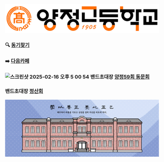 ![logo](yc.jpeg)
### 🔍 [동기찾기](https://docs.google.com/spreadsheets/d/1p8VHPwX_L6HAm_Z07rFkeZvmWmrVPUqa8WjP_zqABV4/htmlview#gid=1078517) 
### ➡️ [다음카페](https://cafe.daum.net/yangchung59)
### <img width="49" alt="스크린샷 2025-02-16 오후 5 00 54" src="https://github.com/user-attachments/assets/890a3a81-c770-46b4-8fa4-18bfb67aaad9" /> 밴드초대장 [양정59회 동문회](https://band.us/n/a0a7A7R2W4I67)
### 밴드초대장 [정산회](https://band.us/n/aca5AeRcWemdD)
![image](yc1.jpeg)


